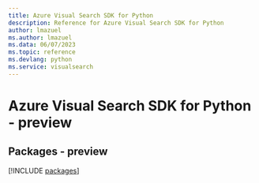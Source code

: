 ```yaml
---
title: Azure Visual Search SDK for Python
description: Reference for Azure Visual Search SDK for Python
author: lmazuel
ms.author: lmazuel
ms.data: 06/07/2023
ms.topic: reference
ms.devlang: python
ms.service: visualsearch
---
```

# Azure Visual Search SDK for Python - preview
## Packages - preview
[!INCLUDE [packages](visual-search-index.md)]